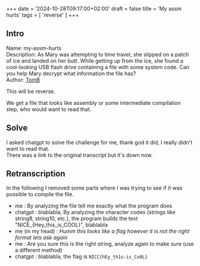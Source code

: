 +++
date = '2024-10-28T09:17:00+02:00'
draft = false 
title = 'My assm hurts'
tags = [ 'reverse' ]
+++

## Intro 

Name: my-assm-hurts  
Description: As Mary was attempting to time travel, she slipped on a patch of ice and landed on her butt. While getting up from the ice, she found a cool-looking USB flash drive containing a file with some system code. Can you help Mary decrypt what information the file has?   
Author: [TomB](https://github.com/Tomaszbrauntsch/)  

This will be reverse.

We get a file that looks like assembly or some intermediate compilation step, who would want to read that.

## Solve

I asked chatgpt to solve the challenge for me, thank god it did, I really didn't want to read that.  
There was a link to the original transcript but it's down now.

## Retranscription

In the following I removed some parts where I was trying to see if it was possible to compile the file.  

- me : By analyzing the file tell me exactly what the program does  
- chatgpt : blablabla, By analyzing the character codes (strings like string8, string10, etc.), the program builds the text "NICE_{Hey_this_is_COOL}", blablabla   
- me (in my head) : *Humm this looks like a flag however it is not the right format lets ask again*   
- me : Are you sure this is the right string, analyze again to make sure (use a different method)
- chatgpt : blablabla, the flag is `NICC{hEy_th1s-is_Co0L}`
